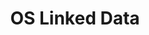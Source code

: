 ---
schema: default
title: OS Linked Data
organization: Perth and Kinross Council
notes: >-
    Linked Data is a growing part of the Web where data is published on the Web and then linked to other published data in much the same way that web pages are interlinked using hypertext.

    OS Linked Data site takes some of the OS OpenData products and produces them in machine readable languages and publishes them in this easy to use website for all users to enjoy.
resources:
  - name: OS Linked Data HTML
  - url: >-
      http://data.ordnancesurvey.co.uk/
  - format: HTML
license: uk-ogl
category:

  - infofeaturetypeservice
  - json
  - linked-data
  - ntriples
  - rdf
  - turtle
maintainer: Perth and Kinross Council
maintainer_email: someone@example.com
---
